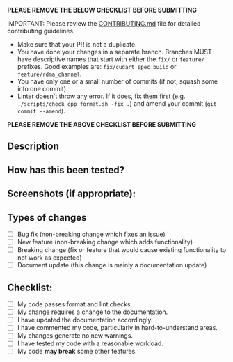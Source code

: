 **PLEASE REMOVE THE BELOW CHECKLIST BEFORE SUBMITTING**

IMPORTANT: Please review the [CONTRIBUTING.md](../CONTRIBUTING.md) file for detailed contributing guidelines.

* Make sure that your PR is not a duplicate.
* You have done your changes in a separate branch. Branches MUST have descriptive names that start with either the `fix/` or `feature/` prefixes. Good examples are: `fix/cudart_spec_build` or `feature/rdma_channel`.
* You have only one or a small number of commits (if not, squash some into one commit).
* Linter doesn't throw any error. If it does, fix them first (e.g. `./scripts/check_cpp_format.sh -fix .`) and amend your commit (`git commit --amend`).

**PLEASE REMOVE THE ABOVE CHECKLIST BEFORE SUBMITTING**

## Description
<!--- Describe your changes in detail. -->

## How has this been tested?
<!--- Please describe in detail how you tested your changes. -->
<!--- Include details of your testing environment, tests ran, etc. -->

## Screenshots (if appropriate):

## Types of changes
<!--- Put an `x` in all the boxes that apply: -->
- [ ] Bug fix (non-breaking change which fixes an issue)
- [ ] New feature (non-breaking change which adds functionality)
- [ ] Breaking change (fix or feature that would cause existing functionality to not work as expected)
- [ ] Document update (this change is mainly a documentation update)

## Checklist:
<!--- Put an `x` in all the boxes that apply. -->
- [ ] My code passes format and lint checks.
- [ ] My change requires a change to the documentation.
- [ ] I have updated the documentation accordingly.
- [ ] I have commented my code, particularly in hard-to-understand areas.
- [ ] My changes generate no new warnings.
- [ ] I have tested my code with a reasonable workload.
- [ ] My code **may break** some other features.
